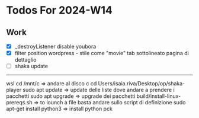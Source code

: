 # Todos For 2024-W14

## Work

- [x] _destroyListener disable youbora
- [x] filter position wordpress - stile come "movie" tab sottolineato pagina di dettaglio
- [ ] shaka update

---



wsl
cd /mnt/c => andare al disco c
 cd Users/isaia.riva/Desktop/op/shaka-player 
 sudo apt update => update delle liste dove andare a prendere i pacchetti
 sudo apt upgrade => upgrade dei pacchetti
 build/install-linux-prereqs.sh => to lounch a file basta andare sullo script di definizione
 sudo apt-get install python3 => install python pck